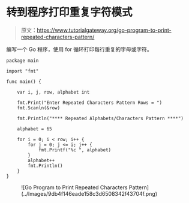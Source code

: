 # 转到程序打印重复字符模式

> 原文：<https://www.tutorialgateway.org/go-program-to-print-repeated-characters-pattern/>

编写一个 Go 程序，使用 for 循环打印每行重复的字母或字符。

```
package main

import "fmt"

func main() {

	var i, j, row, alphabet int

	fmt.Print("Enter Repeated Characters Pattern Rows = ")
	fmt.Scanln(&row)

	fmt.Println("**** Repeated Alphabets/Characters Pattern ****")

	alphabet = 65

	for i = 0; i < row; i++ {
		for j = 0; j <= i; j++ {
			fmt.Printf("%c ", alphabet)
		}
		alphabet++
		fmt.Println()
	}
}
```

<figure class="wp-block-image size-large">![Go Program to Print Repeated Characters Pattern](../Images/9db4f146eade158c3d6508342f43704f.png)</figure>